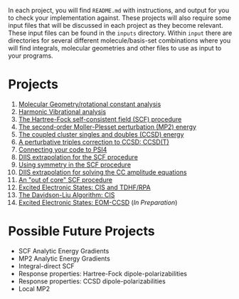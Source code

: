
In each project, you will find `README.md` with instructions, and output for you to check your implementation against. These projects will also require some input files that will be discussed 
in each project as they become relevant. These input files can be found in the `inputs` directory. 
Within `input` there are directories for several different molecule/basis-set combinations where you will find integrals, molecular geometries and other files to use as input to your programs.

# Projects

1. [Molecular Geometry/rotational constant analysis](molecular-geometry/README.md)
1. [Harmonic Vibrational analysis](harmonic-vibrational/README.md)
1. [The Hartree-Fock self-consistent field (SCF) procedure](hartree-fock/README.md)
1. [The second-order Moller-Plesset perturbation (MP2) energy](mp2/README.md)
1. [The coupled cluster singles and doubles (CCSD) energy](ccsd/README.md)
1. [A perturbative triples correction to CCSD: CCSD(T)](ccsdt/README.md)
1. [Connecting your code to PSI4](psi4/README.md)
1. [DIIS extrapolation for the SCF procedure](diis/README.md)
1. [Using symmetry in the SCF procedure](symmetry/README.md)
1. [DIIS extrapolation for solving the CC amplitude equations](diis-cc/README.md)
1. [An "out of core" SCF procedure](out-of-core-scf/README.md)
1. [Excited Electronic States: CIS and TDHF/RPA](cis-tdhf-rpa/README.md)
1. [The Davidson-Liu Algorithm: CIS](davidson-liu/README.md)
1. [Excited Electronic States: EOM-CCSD](eom-ccsd/README.md) (*In Preparation*)
 
# Possible Future Projects

- SCF Analytic Energy Gradients
- MP2 Analytic Energy Gradients
- Integral-direct SCF
- Response properties: Hartree-Fock dipole-polarizabilities
- Response properties: CCSD dipole-polarizabilities
- Local MP2
